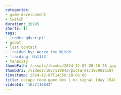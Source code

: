 ```yaml
---
categories:
- game development
- twitch
duration: 20995
shorts: []
tags:
- 'code: gdscript'
- godot
- lost contact
- 'raided by: Aerze_the_Witch'
- 'raiding: Na11t3'
- tenacity
thumbPath: /assets/thumbs/2024-12-07-20-50-28.jpg
thumbUri: /videos/1037119842/pictures/1959026197
timestamp: 2024-12-07T14:50:28-06:00
title: escape room game dev | no signal (day 154)
videoId: '1037119842'
---
```

